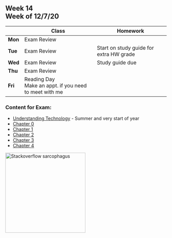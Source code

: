 <meta http-equiv="refresh" content="300"/>

## Week 14<br>Week of 12/7/20   

  |       |Class                  |Homework   |
  |-------|---------              |---------  |
  |**Mon**|Exam Review | |
  |**Tue**|Exam Review |Start on study guide for extra HW grade |
  |**Wed**|Exam Review |Study guide due |
  |**Thu**|Exam Review | |
  |**Fri**|Reading Day<br>Make an appt. if you need to meet with me | |

  ### Content for Exam:

  * [Understanding Technology](/ap/curriculum/understanding_technology) - Summer and very start of year
  * [Chapter 0](/ap/curriculum/0)
  * [Chapter 1](/ap/curriculum/1)
  * [Chapter 2](/ap/curriculum/2) 
  * [Chapter 3](/ap/curriculum/3)
  * [Chapter 4](/ap/curriculum/4) 
  
<img src="\ap\assets\img\stackoverflow-god.jpg" alt="Stackoverflow sarcophagus" height="250">
